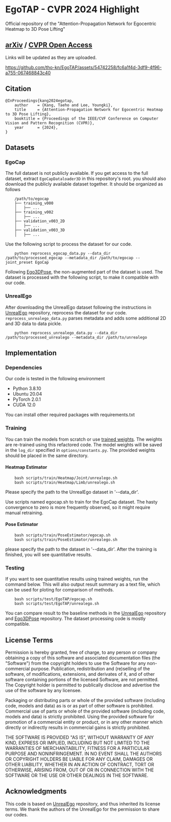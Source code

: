 # EgoTAP - CVPR 2024 Highlight
Official repository of the "Attention-Propagation Network for Egocentric Heatmap to 3D Pose Lifting"

## [arXiv](https://arxiv.org/abs/2402.18330) / [CVPR Open Access](https://openaccess.thecvf.com/content/CVPR2024/papers/Kang_Attention-Propagation_Network_for_Egocentric_Heatmap_to_3D_Pose_Lifting_CVPR_2024_paper.pdf)
Links will be updated as they are uploaded.

https://github.com/tho-kn/EgoTAP/assets/54742258/fc6a1f4d-3df9-4f96-a755-067468843c40

## Citation
```
@InProceedings{kang2024egotap,
    author    = {Kang, Taeho and Lee, Youngki},
    title     = {Attention-Propagation Network for Egocentric Heatmap to 3D Pose Lifting},
    booktitle = {Proceedings of the IEEE/CVF Conference on Computer Vision and Pattern Recognition (CVPR)},
    year      = {2024},
}
```

## Datasets
### EgoCap
The full dataset is not publicly available. If you get access to the full dataset, extract `EgoCapDataloader3D` in this repository's root. you should also download the publicly available dataset together. It should be organized as follows

        /path/to/egocap
        ├── training_v000
        │   ├── ...
        ├── training_v002
        │   ├── ...
        ├── validation_v003_2D
        │   ├── ...
        ├── validation_v003_3D
        │   ├── ...

Use the following script to process the dataset for our code.

        python reprocess_egocap_data.py --data_dir /path/to/processed_egocap --metadata_dir /path/to/egocap --joint_preset EgoCap

Following [Ego3DPose](https://github.com/tho-kn/Ego3DPose), the non-augmented part of the dataset is used. The dataset is processed with the following script, to make it compatible with our code.

### UnrealEgo
After downloading the UnrealEgo dataset following the instructions in [UnrealEgo](https://github.com/hiroyasuakada/UnrealEgo) repository, reprocess the dataset for our code.
```reprocess_unrealego_data.py``` parses metadata and adds some additional 2D and 3D data to data pickle.

        python reprocess_unrealego_data.py --data_dir /path/to/processed_unrealego --metadata_dir /path/to/unrealego

## Implementation

### Dependencies 
Our code is tested in the following environment

- Python 3.8.10
- Ubuntu 20.04
- PyTorch 2.0.1
- CUDA 12.0

You can install other required packages with requirements.txt

### Training

You can train the models from scratch or use [trained weights](https://github.com/tho-kn/EgoTAP/releases/tag/v1.0.0). The weights are re-trained using this refactored code. The model weights will be saved in the `log_dir` specified in `options/constants.py`. The provided weights should be placed in the same directory.

#### Heatmap Estimator

        bash scripts/train/Heatmap/Joint/unrealego.sh
        bash scripts/train/Heatmap/Limb/unrealego.sh

Please specify the path to the UnrealEgo dataset in '--data_dir'.

Use scripts named egocap.sh to train for the EgoCap dataset.
The hasty convergence to zero is more frequently observed, so it might require manual retraining.
        
#### Pose Estimator

        bash scripts/train/PoseEstimator/egocap.sh
        bash scripts/train/PoseEstimator/unrealego.sh

please specify the path to the dataset in '--data_dir'.
After the training is finished, you will see quantitative results.

### Testing

If you want to see quantitative results using trained weights, run the command below.
This will also output result summary as a text file, which can be used for ploting for comparison of methods.

        bash scripts/test/EgoTAP/egocap.sh
        bash scripts/test/EgoTAP/unrealego.sh

You can compare result to the baseline methods in the [UnrealEgo](https://github.com/hiroyasuakada/UnrealEgo) repository and [Ego3DPose](https://github.com/tho-kn/Ego3DPose) repository. The dataset processing code is mostly compatible.

## License Terms
Permission is hereby granted, free of charge, to any person or company obtaining a copy of this software and associated documentation files (the "Software") from the copyright holders to use the Software for any non-commercial purpose. Publication, redistribution and (re)selling of the software, of modifications, extensions, and derivates of it, and of other software containing portions of the licensed Software, are not permitted. The Copyright holder is permitted to publically disclose and advertise the use of the software by any licensee.

Packaging or distributing parts or whole of the provided software (including code, models and data) as is or as part of other software is prohibited. Commercial use of parts or whole of the provided software (including code, models and data) is strictly prohibited. Using the provided software for promotion of a commercial entity or product, or in any other manner which directly or indirectly results in commercial gains is strictly prohibited.

THE SOFTWARE IS PROVIDED "AS IS", WITHOUT WARRANTY OF ANY KIND, EXPRESS OR IMPLIED, INCLUDING BUT NOT LIMITED TO THE WARRANTIES OF MERCHANTABILITY, FITNESS FOR A PARTICULAR PURPOSE AND NONINFRINGEMENT. IN NO EVENT SHALL THE AUTHORS OR COPYRIGHT HOLDERS BE LIABLE FOR ANY CLAIM, DAMAGES OR OTHER LIABILITY, WHETHER IN AN ACTION OF CONTRACT, TORT OR OTHERWISE, ARISING FROM, OUT OF OR IN CONNECTION WITH THE SOFTWARE OR THE USE OR OTHER DEALINGS IN THE SOFTWARE.

## Acknowledgments
This code is based on [UnrealEgo](https://github.com/hiroyasuakada/UnrealEgo) repository, and thus inherited its license terms.
We thank the authors of the UnrealEgo for the permission to share our codes.
